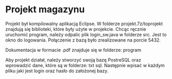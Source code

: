 # Projekt magazynu
Projekt był kompilowalny aplikacją Eclipse.
W folderze projekt.7z/toprojekt znajdują się biblioteki, które były użyte w projekcie.
Chcąc ręcznie  uruchomić program, należy odpalic plik login_sw.java w folderze src. Jest to okno do logowania.
Połączenie z bazą było zrealizowane na porcie 5432.

Dokumentacja w formacie .pdf znajduje się w folderze: program

Aby projekt działał, należy stworzyć swoją bazę PostreSQL oraz wprowadzić dane, które są w folderze: txt sql.
Następnie wpisać w każdym pliku jaki jest login oraz hasło do założonej bazy. 
